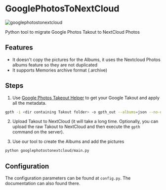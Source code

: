 # GooglePhotosToNextCloud

![googlephotostonextcloud](https://badge.fury.io/py/googlephotstonextcloud.png)

Python tool to migrate Google Photos Takout to NextCloud Photos

## Features

* It doesn't copy the pictures for the Albums, it uses the  Nextcloud Photos albums feature so they are not duplicated
* It supports Memories archive format (.archive)

## Steps

1. Use [Google Photos Takeout Helper](https://github.com/TheLastGimbus/GooglePhotosTakeoutHelper?tab=readme-ov-file#running-manually-with-cmd) to get your Google Takout and apply all the metadata.

```bash
gpth -i <dir containing Takout folder> -o gpth_out --albums=json --no-divide-to-dates
```

2. Upload Takout to NextCloud (it will take a long time. Optionally, you can upload the raw Takout to NextCloud and  then execute the `gpth` command on the server).

3. Use our tool to create the Albums and add the pictures

```bash
python googlephotostonextcloud/main.py
```


## Configuration

The configuration parameters can be found at `config.py`. The documentation can also found there.
